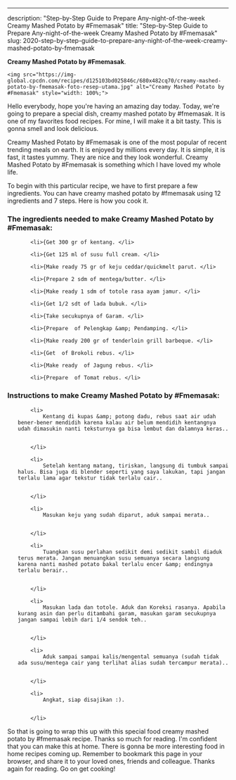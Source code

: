 ---
description: "Step-by-Step Guide to Prepare Any-night-of-the-week Creamy Mashed Potato by #Fmemasak"
title: "Step-by-Step Guide to Prepare Any-night-of-the-week Creamy Mashed Potato by #Fmemasak"
slug: 2020-step-by-step-guide-to-prepare-any-night-of-the-week-creamy-mashed-potato-by-fmemasak

<p>
	<strong>Creamy Mashed Potato by #Fmemasak</strong>. 
	
</p>
<p>
	
	<img src="https://img-global.cpcdn.com/recipes/d125103bd025846c/680x482cq70/creamy-mashed-potato-by-fmemasak-foto-resep-utama.jpg" alt="Creamy Mashed Potato by #Fmemasak" style="width: 100%;">
	
	
</p>
<p>
	Hello everybody, hope you're having an amazing day today. Today, we're going to prepare a special dish, creamy mashed potato by #fmemasak. It is one of my favorites food recipes. For mine, I will make it a bit tasty. This is gonna smell and look delicious.
</p>
	
<p>
	Creamy Mashed Potato by #Fmemasak is one of the most popular of recent trending meals on earth. It is enjoyed by millions every day. It is simple, it is fast, it tastes yummy. They are nice and they look wonderful. Creamy Mashed Potato by #Fmemasak is something which I have loved my whole life.
</p>
<p>
	
</p>

<p>
To begin with this particular recipe, we have to first prepare a few ingredients. You can have creamy mashed potato by #fmemasak using 12 ingredients and 7 steps. Here is how you cook it.
</p>

<h3>The ingredients needed to make Creamy Mashed Potato by #Fmemasak:</h3>

<ol>
	
		<li>{Get 300 gr of kentang. </li>
	
		<li>{Get 125 ml of susu full cream. </li>
	
		<li>{Make ready 75 gr of keju ceddar/quickmelt parut. </li>
	
		<li>{Prepare 2 sdm of mentega/butter. </li>
	
		<li>{Make ready 1 sdm of totole rasa ayam jamur. </li>
	
		<li>{Get 1/2 sdt of lada bubuk. </li>
	
		<li>{Take secukupnya of Garam. </li>
	
		<li>{Prepare  of Pelengkap &amp; Pendamping. </li>
	
		<li>{Make ready 200 gr of tenderloin grill barbeque. </li>
	
		<li>{Get  of Brokoli rebus. </li>
	
		<li>{Make ready  of Jagung rebus. </li>
	
		<li>{Prepare  of Tomat rebus. </li>
	
</ol>
<p>
	
</p>

<h3>Instructions to make Creamy Mashed Potato by #Fmemasak:</h3>

<ol>
	
		<li>
			Kentang di kupas &amp; potong dadu, rebus saat air udah bener-bener mendidih karena kalau air belum mendidih kentangnya udah dimasukin nanti teksturnya ga bisa lembut dan dalamnya keras..
			
			
		</li>
	
		<li>
			Setelah kentang matang, tiriskan, langsung di tumbuk sampai halus. Bisa juga di blender seperti yang saya lakukan, tapi jangan terlalu lama agar tekstur tidak terlalu cair..
			
			
		</li>
	
		<li>
			Masukan keju yang sudah diparut, aduk sampai merata..
			
			
		</li>
	
		<li>
			Tuangkan susu perlahan sedikit demi sedikit sambil diaduk terus merata. Jangan menuangkan susu semuanya secara langsung karena nanti mashed potato bakal terlalu encer &amp; endingnya terlalu berair..
			
			
		</li>
	
		<li>
			Masukan lada dan totole. Aduk dan Koreksi rasanya. Apabila kurang asin dan perlu ditambahi garam, masukan garam secukupnya jangan sampai lebih dari 1/4 sendok teh..
			
			
		</li>
	
		<li>
			Aduk sampai sampai kalis/mengental semuanya (sudah tidak ada susu/mentega cair yang terlihat alias sudah tercampur merata)..
			
			
		</li>
	
		<li>
			Angkat, siap disajikan :).
			
			
		</li>
	
</ol>

<p>
	
</p>

<p>
	So that is going to wrap this up with this special food creamy mashed potato by #fmemasak recipe. Thanks so much for reading. I'm confident that you can make this at home. There is gonna be more interesting food in home recipes coming up. Remember to bookmark this page in your browser, and share it to your loved ones, friends and colleague. Thanks again for reading. Go on get cooking!
</p>
